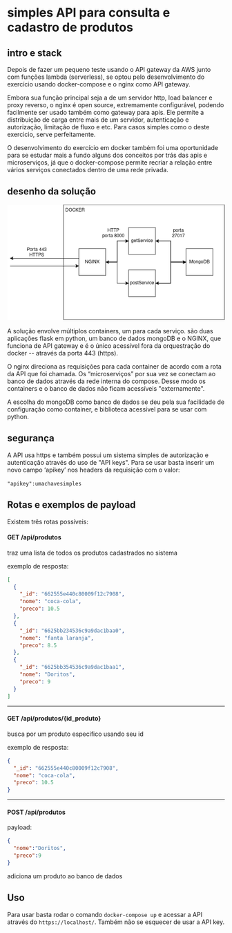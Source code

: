 # simples API para consulta e cadastro de produtos
## intro e stack
Depois de fazer um pequeno teste usando o API gateway da AWS junto com funções lambda (serverless), se optou pelo desenvolvimento do exercício usando docker-compose e o nginx como API gateway.

Embora sua função principal seja a de um servidor http, load balancer e proxy reverso, o nginx é open source, extremamente configurável, podendo facilmente ser usado também como gateway para apis. Ele permite a distribuição de carga entre mais de um servidor, autenticação e autorização, limitação de fluxo e etc. Para casos simples como o deste exercicio, serve perfeitamente.

O desenvolvimento do exercício em docker também foi uma oportunidade para se estudar mais a fundo alguns dos conceitos por trás das apis e microserviços, já que o docker-compose permite recriar a relação entre vários serviços conectados dentro de uma rede privada.

## desenho da solução

![image](diagrama.png)

A solução envolve múltiplos containers, um para cada serviço. são duas aplicações flask em python, um banco de dados mongoDB e o NGINX, que funciona de API gateway e é o único acessível fora da orquestração do docker -- através da porta 443 (https).

O nginx direciona as requisições para cada container de acordo com a rota da API que foi chamada. Os “microserviços” por sua vez se conectam ao banco de dados através da rede interna do compose. Desse modo os containers e o banco de dados não ficam acessíveis "externamente".

A escolha do mongoDB como banco de dados se deu pela sua facilidade de configuração como container, e biblioteca acessível para se usar com python.

## segurança

A API usa https e também possui um sistema simples de autorização e autenticação através do uso de "API keys". Para se usar basta inserir um novo campo ‘apikey’ nos headers da requisição com o valor:

`"apikey":umachavesimples`

## Rotas e exemplos de payload

Existem três rotas possíveis:

#### GET /api/produtos

traz uma lista de todos os produtos cadastrados no sistema

exemplo de resposta:
```json
[
  {
    "_id": "662555e440c80009f12c7908",
    "nome": "coca-cola",
    "preco": 10.5
  },
  {
    "_id": "6625bb234536c9a9dac1baa0",
    "nome": "fanta laranja",
    "preco": 8.5
  },
  {
    "_id": "6625bb354536c9a9dac1baa1",
    "nome": "Doritos",
    "preco": 9
  }
]
```
------------
#### GET /api/produtos/{id_produto}

busca por um produto especifico usando seu id

exemplo de resposta:
```json
{
  "_id": "662555e440c80009f12c7908",
  "nome": "coca-cola",
  "preco": 10.5
}
```
---------
#### POST /api/produtos

payload:
```json
{
  "nome":"Doritos",
  "preco":9
}
```

adiciona um produto ao banco de dados

## Uso

Para usar basta rodar o comando `docker-compose up` e acessar a API através do `https://localhost/`. Também não se esquecer de usar a API key.

